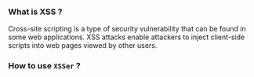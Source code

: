 
### What is XSS ?

Cross-site scripting is a type of security vulnerability that can be found in some web applications. XSS attacks enable attackers to inject client-side scripts into web pages viewed by other users.

### How to use `XSSer` ?